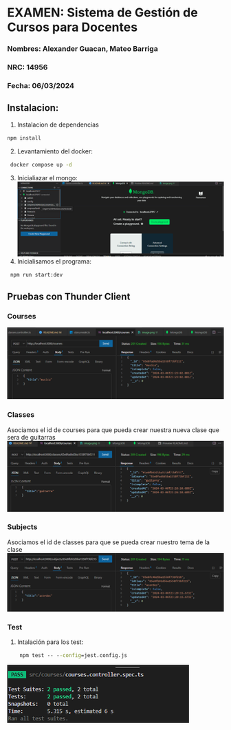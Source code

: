 
# EXAMEN: Sistema de Gestión de Cursos para Docentes
### Nombres: Alexander Guacan, Mateo Barriga
### NRC: 14956
### Fecha: 06/03/2024


## Instalacion: 
1. Instalacion de dependencias 
``` cmd 
npm install
```
2. Levantamiento del docker: 
``` cmd 
 docker compose up -d
```
3. Inicialiazar el mongo: 
![alt text](IMG/image.png)
4. Inicialisamos el programa: 
``` cmd 
 npm run start:dev
```
## Pruebas con Thunder Client
### Courses 
![alt text](IMG/post_courses.png)
### Classes
Asociamos el id de courses para que pueda crear nuestra nueva clase que sera de guitarras
![alt text](IMG/post_classes.png)
### Subjects 
Asociamos el id de classes para que se pueda crear nuestro tema de la clase
![alt text](IMG/post_subjects.png)
### Test
1. Intalación para los test: 
``` cmd 
    npm test -- --config=jest.config.js
``` 
![alt text](IMG/test.png)

